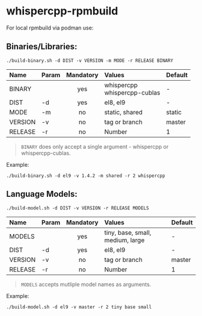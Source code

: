 # whispercpp-rpmbuild

For local rpmbuild via podman use:

## Binaries/Libraries:

```
./build-binary.sh -d DIST -v VERSION -m MODE -r RELEASE BINARY
```

| Name    | Param | Mandatory | Values                           | Default |
|:------- |:----- |:---------:|:-------------------------------- |:------- |
| BINARY  |       | yes       | whispercpp<br>whispercpp-cublas  | -       |
| DIST    | -d    | yes       | el8, el9                         | -       |
| MODE    | -m    | no        | static, shared                   | static  |
| VERSION | -v    | no        | tag or branch                    | master  |
| RELEASE | -r    | no        | Number                           | 1       |

> `BINARY` does only accept a single argument - whispercpp or whispercpp-cublas.

Example:

```
./build-binary.sh -d el9 -v 1.4.2 -m shared -r 2 whispercpp
```

## Language Models:

```
./build-model.sh -d DIST -v VERSION -r RELEASE MODELS
```

| Name    | Param | Mandatory | Values                           | Default |
|:------- |:----- |:---------:|:-------------------------------- |:------- |
| MODELS  |       | yes       | tiny, base, small, medium, large | -       |
| DIST    | -d    | yes       | el8, el9                         | -       |
| VERSION | -v    | no        | tag or branch                    | master  |
| RELEASE | -r    | no        | Number                           | 1       |

> `MODELS` accepts mutliple model names as arguments.

Example:

```
./build-model.sh -d el9 -v master -r 2 tiny base small
```
